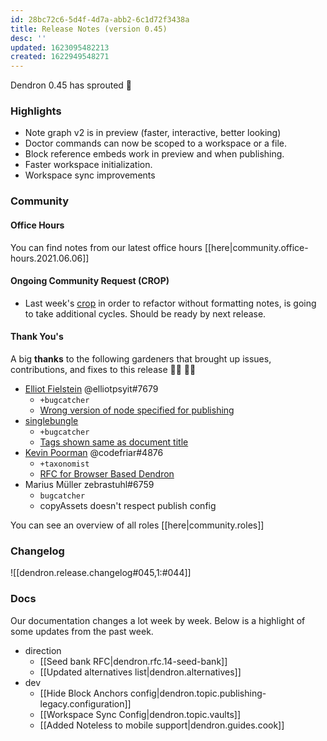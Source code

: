 ```yaml
---
id: 28bc72c6-5d4f-4d7a-abb2-6c1d72f3438a
title: Release Notes (version 0.45)
desc: ''
updated: 1623095482213
created: 1622949548271
---
```


Dendron 0.45 has sprouted 🌱

### Highlights

-   Note graph v2 is in preview (faster, interactive, better looking)
-   Doctor commands can now be scoped to a workspace or a file.
-   Block reference embeds work in preview and when publishing.
-   Faster workspace initialization.
-   Workspace sync improvements

### Community

#### Office Hours

You can find notes from our latest office hours [[here|community.office-hours.2021.06.06]]

#### Ongoing Community Request (CROP)

-   Last week's [crop](https://github.com/dendronhq/dendron/issues/572) in order to refactor without formatting notes, is going to take additional cycles. Should be ready by next release.

#### Thank You's

A big **thanks** to the following gardeners that brought up issues, contributions, and fixes to this release :man_farmer: :woman_farmer:

-   [Elliot Fielstein](https://github.com/ElliotPsyIT) @elliotpsyit#7679
    -   `+bugcatcher`
    -   [Wrong version of node specified for publishing](https://github.com/dendronhq/dendron/issues/798)
-   [singlebungle](https://github.com/singlebunglemrbungle)
    -   `+bugcatcher`
    -   [Tags shown same as document title](https://github.com/dendronhq/dendron/issues/790)
-   [Kevin Poorman](https://github.com/codefriar) @codefriar#4876
    -   `+taxonomist`
    -   [RFC for Browser Based Dendron](https://github.com/dendronhq/dendron/issues/795)
- Marius Müller zebrastuhl#6759
    - `bugcatcher` 
    - copyAssets doesn't respect publish config

You can see an overview of all roles [[here|community.roles]]

### Changelog

![[dendron.release.changelog#045,1:#044]]

### Docs

Our documentation changes a lot week by week. Below is a highlight of some updates from the past week.

-   direction
    -   [[Seed bank RFC|dendron.rfc.14-seed-bank]]
    -   [[Updated alternatives list|dendron.alternatives]]
-   dev
    -   [[Hide Block Anchors config|dendron.topic.publishing-legacy.configuration]]
    -   [[Workspace Sync Config|dendron.topic.vaults]]
    -   [[Added Noteless to mobile support|dendron.guides.cook]]

